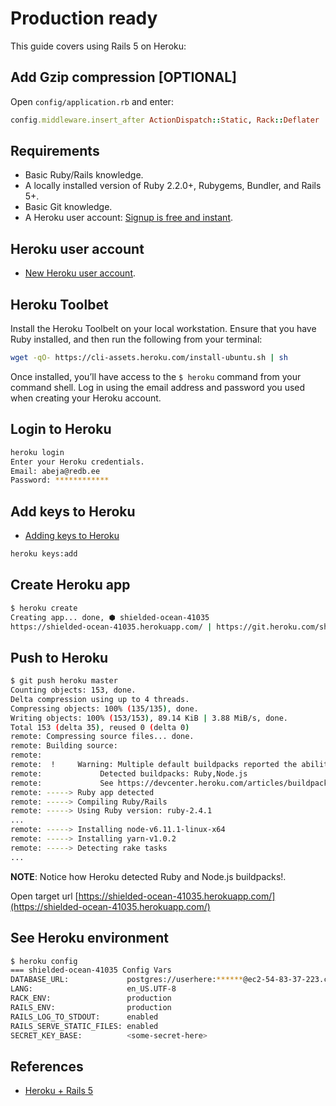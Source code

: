 # Production ready
This guide covers using Rails 5 on Heroku:

## Add Gzip compression [OPTIONAL]
Open `config/application.rb` and enter:

```ruby
config.middleware.insert_after ActionDispatch::Static, Rack::Deflater
```

## Requirements
- Basic Ruby/Rails knowledge.
- A locally installed version of Ruby 2.2.0+, Rubygems, Bundler, and Rails 5+.
- Basic Git knowledge.
- A Heroku user account: [Signup is free and instant](https://signup.heroku.com/devcenter).


## Heroku user account
- [New Heroku user account](https://signup.heroku.com/devcenter).

## Heroku Toolbet
Install the Heroku Toolbelt on your local workstation. Ensure that you have Ruby installed, and then run the following from your terminal:

```bash
wget -qO- https://cli-assets.heroku.com/install-ubuntu.sh | sh
```

Once installed, you’ll have access to the `$ heroku` command from your command shell. Log in using the email address and password you used when creating your Heroku account.

## Login to Heroku
```bash
heroku login
Enter your Heroku credentials.
Email: abeja@redb.ee
Password: ************
```

## Add keys to Heroku
- [Adding keys to Heroku](https://devcenter.heroku.com/articles/keys#adding-keys-to-heroku)

```bash
heroku keys:add
```

## Create Heroku app
```bash
$ heroku create 
Creating app... done, ⬢ shielded-ocean-41035
https://shielded-ocean-41035.herokuapp.com/ | https://git.heroku.com/shielded-ocean-41035.git
```

## Push to Heroku
```bash
$ git push heroku master 
Counting objects: 153, done.
Delta compression using up to 4 threads.
Compressing objects: 100% (135/135), done.
Writing objects: 100% (153/153), 89.14 KiB | 3.88 MiB/s, done.
Total 153 (delta 35), reused 0 (delta 0)
remote: Compressing source files... done.
remote: Building source:
remote: 
remote:  !     Warning: Multiple default buildpacks reported the ability to handle this app. The first buildpack in the list below will be used.
remote: 			Detected buildpacks: Ruby,Node.js
remote: 			See https://devcenter.heroku.com/articles/buildpacks#buildpack-detect-order
remote: -----> Ruby app detected
remote: -----> Compiling Ruby/Rails
remote: -----> Using Ruby version: ruby-2.4.1
...
remote: -----> Installing node-v6.11.1-linux-x64
remote: -----> Installing yarn-v1.0.2
remote: -----> Detecting rake tasks
...
```

**NOTE**: Notice how Heroku detected Ruby and Node.js buildpacks!.

Open target url [https://shielded-ocean-41035.herokuapp.com/](https://shielded-ocean-41035.herokuapp.com/)

## See Heroku environment
```bash
$ heroku config
=== shielded-ocean-41035 Config Vars
DATABASE_URL:             postgres://userhere:******@ec2-54-83-37-223.compute-1.amazonaws.com:5432/d3qb5ljpcb6qlg
LANG:                     en_US.UTF-8
RACK_ENV:                 production
RAILS_ENV:                production
RAILS_LOG_TO_STDOUT:      enabled
RAILS_SERVE_STATIC_FILES: enabled
SECRET_KEY_BASE:          <some-secret-here>
```

## References
- [Heroku + Rails 5](https://devcenter.heroku.com/articles/getting-started-with-rails5)
